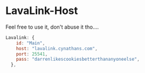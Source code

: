 # LavaLink-Host
Feel free to use it, don't abuse it tho....

```js
Lavalink: {
    id: "Main",
    host: "lavalink.cynathans.com",
    port: 25541,
    pass: "darrenlikescookiesbetterthananyoneelse", 
  },
```
